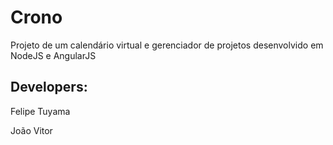 # Crono

Projeto de um calendário virtual e gerenciador de projetos desenvolvido em NodeJS e AngularJS

## Developers:

Felipe Tuyama

João Vitor
